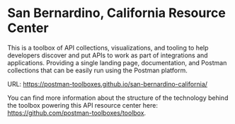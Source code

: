 # San Bernardino, California Resource Center
This is a toolbox of API collections, visualizations, and tooling to help developers discover and put APIs to work as part of integrations and applications. Providing a single landing page, documentation, and Postman collections that can be easily run using the Postman platform.

URL: https://postman-toolboxes.github.io/san-bernardino-california/

You can find more information about the structure of the technology behind the toolbox powering this API resource center here: https://github.com/postman-toolboxes/toolbox.
